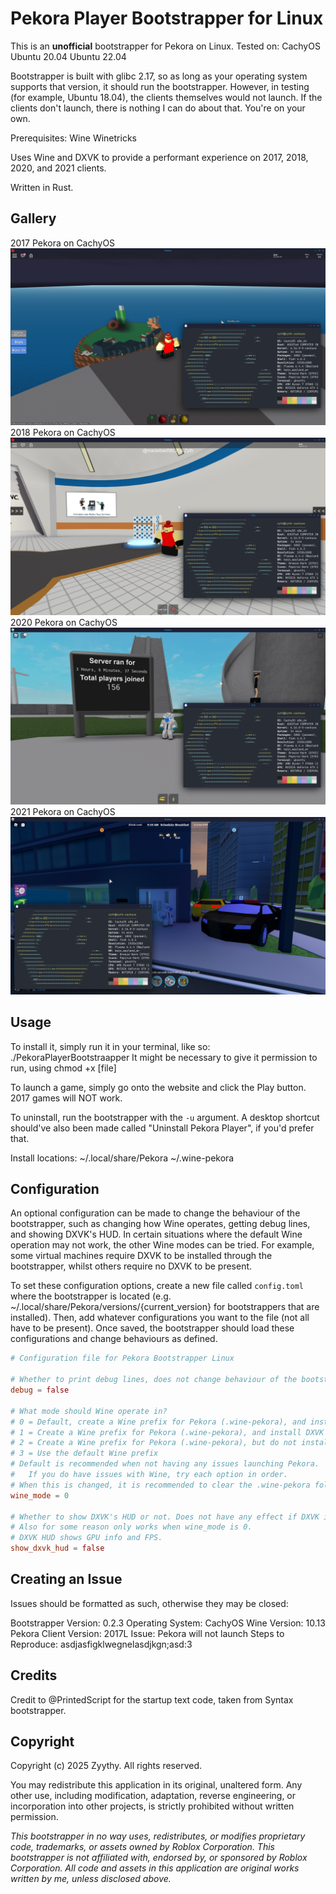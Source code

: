# Pekora Player Bootstrapper for Linux

This is an **unofficial** bootstrapper for Pekora on Linux.
Tested on:
CachyOS
Ubuntu 20.04
Ubuntu 22.04

Bootstrapper is built with glibc 2.17, so as long as your operating system supports that version, it should run the bootstrapper.
However, in testing (for example, Ubuntu 18.04), the clients themselves would not launch. If the clients don't launch, there is nothing I can do about that. You're on your own.

Prerequisites:
Wine
Winetricks

Uses Wine and DXVK to provide a performant experience on 2017, 2018, 2020, and 2021 clients. 

Written in Rust.

## Gallery
2017 Pekora on CachyOS
![Pekora 2017 client running on CachyOS.](pekora2017linux.png)
2018 Pekora on CachyOS
![Pekora 2018 client running on CachyOS.](pekora2018linux.png)
2020 Pekora on CachyOS
![Pekora 2020 client running on CachyOS.](pekora2020linux.png)
2021 Pekora on CachyOS
![Pekora 2011 client running on CachyOS.](pekora2021linux.png)

## Usage
To install it, simply run it in your terminal, like so: ./PekoraPlayerBootstraapper
It might be necessary to give it permission to run, using chmod +x [file]

To launch a game, simply go onto the website and click the Play button. 2017 games will NOT work.

To uninstall, run the bootstrapper with the ``-u`` argument. A desktop shortcut should've also been made called "Uninstall Pekora Player", if you'd prefer that.

Install locations:
~/.local/share/Pekora
~/.wine-pekora

## Configuration
An optional configuration can be made to change the behaviour of the bootstrapper, such as changing how Wine operates, getting debug lines, and showing DXVK's HUD.
In certain situations where the default Wine operation may not work, the other Wine modes can be tried.
For example, some virtual machines require DXVK to be installed through the bootstrapper, whilst others require no DXVK to be present.

To set these configuration options, create a new file called ``config.toml`` where the bootstrapper is located (e.g. ~/.local/share/Pekora/versions/{current_version} for bootstrappers that are installed). Then, add whatever configurations you want to the file (not all have to be present). Once saved, the bootstrapper should load these configurations and change behaviours as defined.

```toml
# Configuration file for Pekora Bootstrapper Linux

# Whether to print debug lines, does not change behaviour of the bootstrapper
debug = false

# What mode should Wine operate in?
# 0 = Default, create a Wine prefix for Pekora (.wine-pekora), and install DXVK through Winetricks
# 1 = Create a Wine prefix for Pekora (.wine-pekora), and install DXVK manually through the bootstrapper
# 2 = Create a Wine prefix for Pekora (.wine-pekora), but do not install DXVK
# 3 = Use the default Wine prefix
# Default is recommended when not having any issues launching Pekora.
#   If you do have issues with Wine, try each option in order.
# When this is changed, it is recommended to clear the .wine-pekora folder in your Home folder.
wine_mode = 0

# Whether to show DXVK's HUD or not. Does not have any effect if DXVK is not installed.
# Also for some reason only works when wine_mode is 0.
# DXVK HUD shows GPU info and FPS.
show_dxvk_hud = false
```

## Creating an Issue
Issues should be formatted as such, otherwise they may be closed:

Bootstrapper Version: 0.2.3
Operating System: CachyOS
Wine Version: 10.13
Pekora Client Version: 2017L
Issue: Pekora will not launch
Steps to Reproduce: asdjasfigklwegnelasdjkgn;asd:3

## Credits
Credit to @PrintedScript for the startup text code, taken from Syntax bootstrapper.

## Copyright
Copyright (c) 2025 Zyythy. All rights reserved.

You may redistribute this application in its original, unaltered form. 
Any other use, including modification, adaptation, reverse engineering, or incorporation into other projects, is strictly prohibited without written permission.


*This bootstrapper in no way uses, redistributes, or modifies proprietary code, trademarks, or assets owned by Roblox Corporation. This bootstrapper is not affiliated with, endorsed by, or sponsored by Roblox Corporation. All code and assets in this application are original works written by me, unless disclosed above.*
